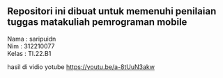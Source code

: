 ## **Repositori ini dibuat untuk memenuhi penilaian tuggas matakuliah pemrograman mobile**  
 Nama  : saripuidn  
 Nim   : 312210077  
 Kelas : TI.22.B1  

 hasil di vidio yotube
https://youtu.be/a-8tUuN3akw
